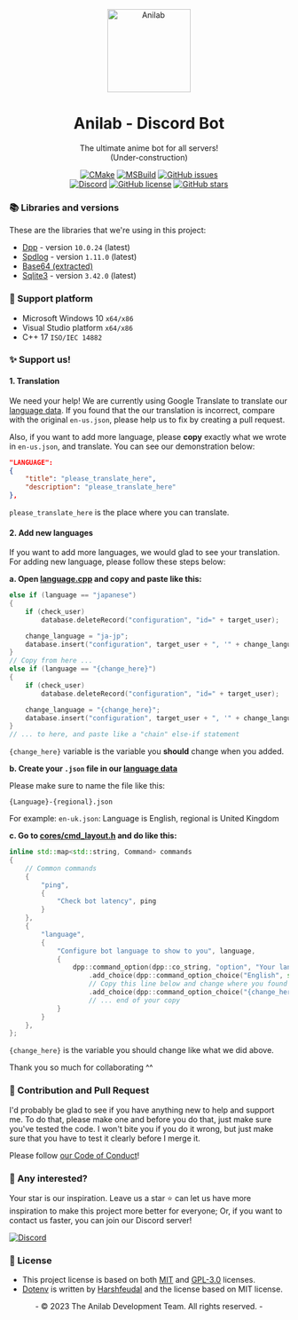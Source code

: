 <div align="center">

<img src="https://github.com/The-AniLab/AniLab-Discord-Bot/assets/87577447/4022aa44-6c54-4f29-a7ce-4a541c11eca3" alt="Anilab" width="150" />

# Anilab - Discord Bot

The ultimate anime bot for all servers! <br />
(Under-construction)

[![CMake](https://github.com/The-AniLab/AniLab-Discord-Bot/actions/workflows/cmake.yaml/badge.svg?branch=master)](https://github.com/The-AniLab/AniLab-Discord-Bot/actions/workflows/cmake.yaml)
[![MSBuild](https://github.com/The-AniLab/AniLab-Discord-Bot/actions/workflows/msbuild.yaml/badge.svg?branch=master)](https://github.com/The-AniLab/AniLab-Discord-Bot/actions/workflows/msbuild.yaml) 
[![GitHub issues](https://img.shields.io/github/issues/harshfeudal/Tsukasa-Tsukuyomi)](https://github.com/The-AniLab/AniLab-Discord-Bot/issues) <br />
[![Discord](https://img.shields.io/discord/1103255588051357696?style=flat&logo=discord)](https://discord.gg/pAZZfqC5ST)
[![GitHub license](https://img.shields.io/github/license/harshfeudal/Tsukasa-Tsukuyomi?color=brightgreen)](https://github.com/https://github.com/The-AniLab/AniLab-Discord-Bot/blob/main/LICENSE)
[![GitHub stars](https://img.shields.io/github/stars/harshfeudal/Tsukasa-Tsukuyomi?color=brightgreen)](https://github.com/The-AniLab/AniLab-Discord-Bot/stargazers)

</div>

### 📚 Libraries and versions

These are the libraries that we're using in this project:

- [Dpp](https://github.com/brainboxdotcc/DPP) - version `10.0.24` (latest)
- [Spdlog](https://github.com/gabime/spdlog) - version `1.11.0` (latest)
- [Base64 (extracted)](https://gist.github.com/tomykaira/f0fd86b6c73063283afe550bc5d77594)
- [Sqlite3](https://www.sqlite.org/) - version `3.42.0` (latest)

### 👷 Support platform
- Microsoft Windows 10 `x64/x86`
- Visual Studio platform `x64/x86`
- C++ 17 `ISO/IEC 14882`

### ✨ Support us!

#### 1. Translation

We need your help! We are currently using Google Translate to translate our [language data](https://github.com/The-AniLab/AniLab-Discord-Bot/tree/master/languages). If you found that the our translation is incorrect, compare with the original `en-us.json`, please help us to fix by creating a pull request. 

Also, if you want to add more language, please **copy** exactly what we wrote in `en-us.json`, and translate. You can see our demonstration below:

```json
"LANGUAGE":
{
    "title": "please_translate_here",
    "description": "please_translate_here"
},
```

`please_translate_here` is the place where you can translate.

#### 2. Add new languages

If you want to add more languages, we would glad to see your translation. For adding new language, please follow these steps below:

**a. Open [language.cpp](https://github.com/The-AniLab/AniLab-Discord-Bot/blob/master/src/cmd_common/language.cpp) and copy and paste like this:**

```cpp
else if (language == "japanese")
{
    if (check_user)
        database.deleteRecord("configuration", "id=" + target_user);

    change_language = "ja-jp";
    database.insert("configuration", target_user + ", '" + change_language + "'");
}
// Copy from here ...
else if (language == "{change_here}")
{
    if (check_user)
        database.deleteRecord("configuration", "id=" + target_user);

    change_language = "{change_here}";
    database.insert("configuration", target_user + ", '" + change_language + "'");
}
// ... to here, and paste like a "chain" else-if statement
```

`{change_here}` variable is the variable you **should** change when you added.

**b. Create your `.json` file in our [language data](https://github.com/The-AniLab/AniLab-Discord-Bot/tree/master/languages)**

Please make sure to name the file like this:

```
{Language}-{regional}.json
```

For example: `en-uk.json`: Language is English, regional is United Kingdom

**c. Go to [cores/cmd_layout.h](https://github.com/The-AniLab/AniLab-Discord-Bot/blob/master/cores/cmd_layout.h) and do like this:**

```cpp
inline std::map<std::string, Command> commands
{ 
    // Common commands
    {
        "ping",
        {
            "Check bot latency", ping 
        }
    },
    {
        "language",
        {
            "Configure bot language to show to you", language,
            {
                dpp::command_option(dpp::co_string, "option", "Your language option", true)
                    .add_choice(dpp::command_option_choice("English", std::string("english")))
                    // Copy this line below and change where you found {change_here} ...
                    .add_choice(dpp::command_option_choice("{change_here}", std::string("{change_here}")))
                    // ... end of your copy
            }
        }
    },
};
```

`{change_here}` is the variable you should change like what we did above.

Thank you so much for collaborating ^^

### 🤝 Contribution and Pull Request

I'd probably be glad to see if you have anything new to help and support me. To do that, please make one and before you do that, just make sure you've tested the code. I won't bite you if you do it wrong, but just make sure that you have to test it clearly before I merge it.

Please follow [our Code of Conduct](https://github.com/The-AniLab/AniLab-Discord-Bot/blob/master/CODE_OF_CONDUCT.md)!

### 💎 Any interested?
Your star is our inspiration. Leave us a star ⭐️ can let us have more inspiration to make this project more better for everyone;
Or, if you want to contact us faster, you can join our Discord server!

[![Discord](https://img.shields.io/discord/1103255588051357696?style=flat&logo=discord)](https://discord.gg/pAZZfqC5ST)

### 📝 License

- This project license is based on both [MIT](https://github.com/The-AniLab/AniLab-Discord-Bot/blob/master/MIT-LICENSE.md) and [GPL-3.0](https://github.com/The-AniLab/AniLab-Discord-Bot/blob/master/GNU-LICENSE.md) licenses.
- [Dotenv](https://github.com/The-AniLab/AniLab-Discord-Bot/blob/master/cores/client_dotenv.h) is written by [Harshfeudal](https://github.com/harshfeudal) and the license based on MIT license.

<div align="center">
    <span>
            - © 2023 The Anilab Development Team. All rights reserved. -
    </span>
</div>
